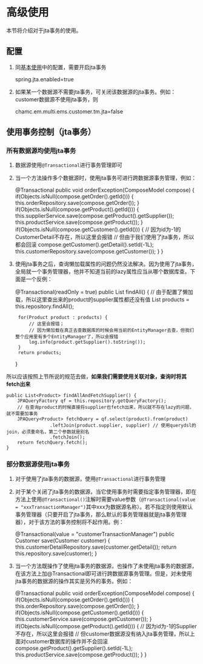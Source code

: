 # 高级使用

本节将介绍对于jta事务的使用。

## 配置

1) 同[基本使用](./datasource-base.md)中的配置，需要开启jta事务

	spring.jta.enabled=true

2) 如果某一个数据源不需要jta事务，可关闭该数据源的jta事务。例如：customer数据源不使用jta事务，则

	chamc.em.multi.ems.customer.tm.jta=false

## 使用事务控制（jta事务）

### 所有数据源均使用jta事务

1) 数据源使用`@Transactional`进行事务管理即可
 
2) 当一个方法操作多个数据源时，使用jta事务可进行跨数据源事务管理，例如：

	@Transactional
	public void orderException(ComposeModel compose) {
		if(Objects.isNull(compose.getOrder().getId())) {
			this.orderRepository.save(compose.getOrder());
		}
		if(Objects.isNull(compose.getProduct().getId())) {
			this.supplierService.save(compose.getProduct().getSupplier());
			this.productService.save(compose.getProduct());
		}
		if(Objects.isNull(compose.getCustomer().getId())) {
			// 因为id为-1的CustomerDetail不存在，所以这里会报错
			// 但由于我们使用了jta事务，所以都会回滚
			compose.getCustomer().getDetail().setId(-1L);
			this.customerRepository.save(compose.getCustomer());
		}
	}

3) 使用jta事务之后，查询懒加载属性的问题仍然没法解决。因为使用了jta事务，全局就一个事务管理器，他并不知道当前的lazy属性应当从哪个数据库查。下面是一个反例：

	@Transactional(readOnly = true)
	public List<Product> findAll() {
		// 由于配置了懒加载，所以这里查出来的product的supplier属性都还没有值
		List<Product> products = this.repository.findAll();
		
		for(Product product : products) {
			// 这里会报错；
			// 因为懒加载在真正去查数据库的时候会用当前的EntityManager去查，但我们整个应用里有多个EntityManager了，所以会报错
			log.info(product.getSupplier().toString());
		}
		return products;
	}
	
所以应该按照上节所说的规范去做，**如果我们需要使用关联对象，查询时将其fetch出来**
	
	public List<Product> findAllAndFetchSupplier() {
		JPAQueryFactory qf = this.repository.getQueryFactory();
		// 在查询product的时候直接将supplier也fetch出来，所以就不存在lazy的问题，就不需要加事务
		JPAQuery<Product> fetchQuery = qf.select(product).from(product)
					.leftJoin(product.supplier, supplier) // 使用querydsl的join，必须重命名，第二个参数就是别名
					.fetchJoin();
		return fetchQuery.fetch();
	}

### 部分数据源使用jta事务

1) 对于使用了jta事务的数据源，使用`@Transactional`进行事务管理

2) 对于某个关闭了jta事务的数据源，当它使用事务时需要指定事务管理器，即在方法上使用`@Transactional()`注解时需要value参数（`@Transactional(value = "xxxTransactionManager")`其中xxx为数据源名称）。若不指定则使用默认事务管理器（只要开启了jta事务，那么默认的事务管理器就是jta事务管理器），对于该方法的事务控制将不起作用。例：

	@Transactional(value = "customerTransactionManager")
	public Customer save(Customer customer) {
		this.customerDetailRepository.save(customer.getDetail());
		return this.repository.save(customer);
	}

3) 当一个方法既操作了使用jta事务的数据源，也操作了未使用jta事务的数据源，在该方法上加@Transactional即可进行跨数据源事务管理。但是，对未使用jta事务的数据源的操作其实是另外的事务。例如：

	@Transactional
	public void orderException(ComposeModel compose) {
		if(Objects.isNull(compose.getOrder().getId())) {
			this.orderRepository.save(compose.getOrder());
		}
		if(Objects.isNull(compose.getCustomer().getId())) {
			this.customerService.save(compose.getCustomer());
		}
		if(Objects.isNull(compose.getProduct().getId())) {
			// 因为id为-1的Supplier不存在，所以这里会报错
			// 但customer数据源没有纳入jta事务管理，所以上面对customer数据库的操作并不会回滚
			compose.getProduct().getSupplier().setId(-1L);
			this.productService.save(compose.getProduct());
		}
	}

